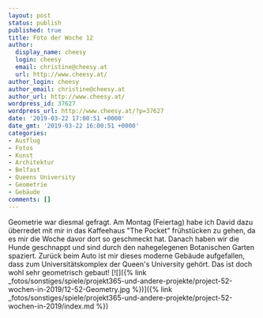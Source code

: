 ```yaml
---
layout: post
status: publish
published: true
title: Foto der Woche 12
author:
  display_name: cheesy
  login: cheesy
  email: christine@cheesy.at
  url: http://www.cheesy.at/
author_login: cheesy
author_email: christine@cheesy.at
author_url: http://www.cheesy.at/
wordpress_id: 37627
wordpress_url: http://www.cheesy.at/?p=37627
date: '2019-03-22 17:00:51 +0000'
date_gmt: '2019-03-22 16:00:51 +0000'
categories:
- Ausflug
- Fotos
- Kunst
- Architektur
- Belfast
- Queens University
- Geometrie
- Gebäude
comments: []
---
```

Geometrie war diesmal gefragt. Am Montag (Feiertag) habe ich David dazu überredet mit mir in das Kaffeehaus "The Pocket" frühstücken zu gehen, da es mir die Woche davor dort so geschmeckt hat. Danach haben wir die Hunde geschnappt und sind durch den nahegelegenen Botanischen Garten spaziert. Zurück beim Auto ist mir dieses moderne Gebäude aufgefallen, dass zum Universitätskomplex der Queen's University gehört. Das ist doch wohl sehr geometrisch gebaut!
[![]({% link _fotos/sonstiges/spiele/projekt365-und-andere-projekte/project-52-wochen-in-2019/12-52-Geometry.jpg %})]({% link _fotos/sonstiges/spiele/projekt365-und-andere-projekte/project-52-wochen-in-2019/index.md %})
